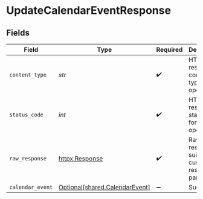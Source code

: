 # UpdateCalendarEventResponse


## Fields

| Field                                                                  | Type                                                                   | Required                                                               | Description                                                            |
| ---------------------------------------------------------------------- | ---------------------------------------------------------------------- | ---------------------------------------------------------------------- | ---------------------------------------------------------------------- |
| `content_type`                                                         | *str*                                                                  | :heavy_check_mark:                                                     | HTTP response content type for this operation                          |
| `status_code`                                                          | *int*                                                                  | :heavy_check_mark:                                                     | HTTP response status code for this operation                           |
| `raw_response`                                                         | [httpx.Response](https://www.python-httpx.org/api/#response)           | :heavy_check_mark:                                                     | Raw HTTP response; suitable for custom response parsing                |
| `calendar_event`                                                       | [Optional[shared.CalendarEvent]](../../models/shared/calendarevent.md) | :heavy_minus_sign:                                                     | Successful                                                             |